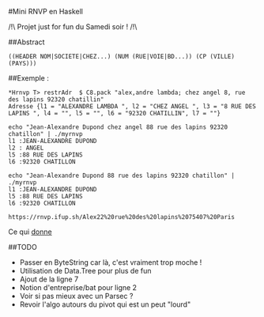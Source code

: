 #Mini RNVP en Haskell

/!\ Projet just for fun du Samedi soir ! /!\

##Abstract

```
((HEADER NOM|SOCIETE|CHEZ...) (NUM (RUE|VOIE|BD...)) (CP (VILLE)(PAYS)))
```

##Exemple :

```
*Hrnvp T> restrAdr  $ C8.pack "alex,andre lambda; chez angel 8, rue des lapins 92320 chatillin"
Adresse {l1 = "ALEXANDRE LAMBDA ", l2 = "CHEZ ANGEL ", l3 = "8 RUE DES LAPINS ", l4 = "", l5 = "", l6 = "92320 CHATILLIN", l7 = ""}
```

```
echo "Jean-Alexandre Dupond chez angel 88 rue des lapins 92320 chatillon" | ./myrnvp 
l1 :JEAN-ALEXANDRE DUPOND 
l2 : ANGEL 
l5 :88 RUE DES LAPINS 
l6 :92320 CHATILLON
```

```
echo "Jean-Alexandre Dupond 88 rue des lapins 92320 chatillon" | ./myrnvp 
l1 :JEAN-ALEXANDRE DUPOND 
l5 :88 RUE DES LAPINS 
l6 :92320 CHATILLON
```

```
https://rnvp.ifup.sh/Alex22%20rue%20des%20lapins%2075407%20Paris
```

Ce qui [donne](https://rnvp.ifup.sh/Alex22%20rue%20des%20lapins%2075407%20Paris)

##TODO 

- Passer en ByteString car là, c'est vraiment trop moche !
- Utilisation de Data.Tree pour plus de fun
- Ajout de la ligne 7
- Notion d'entreprise/bat pour ligne 2
- Voir si pas mieux avec un Parsec ?
- Revoir l'algo autours du pivot qui est un peut "lourd"
